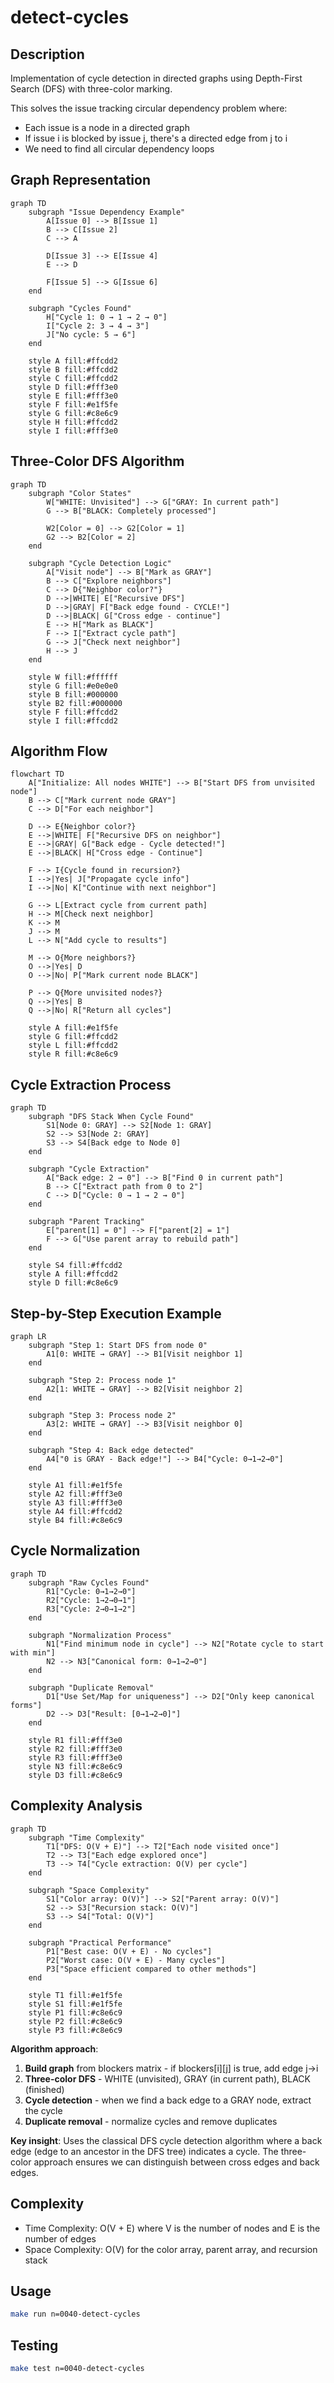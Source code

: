 # detect-cycles

## Description

Implementation of cycle detection in directed graphs using Depth-First Search (DFS) with three-color marking.

This solves the issue tracking circular dependency problem where:

- Each issue is a node in a directed graph
- If issue i is blocked by issue j, there's a directed edge from j to i
- We need to find all circular dependency loops

## Graph Representation

```mermaid
graph TD
    subgraph "Issue Dependency Example"
        A[Issue 0] --> B[Issue 1]
        B --> C[Issue 2]
        C --> A

        D[Issue 3] --> E[Issue 4]
        E --> D

        F[Issue 5] --> G[Issue 6]
    end

    subgraph "Cycles Found"
        H["Cycle 1: 0 → 1 → 2 → 0"]
        I["Cycle 2: 3 → 4 → 3"]
        J["No cycle: 5 → 6"]
    end

    style A fill:#ffcdd2
    style B fill:#ffcdd2
    style C fill:#ffcdd2
    style D fill:#fff3e0
    style E fill:#fff3e0
    style F fill:#e1f5fe
    style G fill:#c8e6c9
    style H fill:#ffcdd2
    style I fill:#fff3e0
```

## Three-Color DFS Algorithm

```mermaid
graph TD
    subgraph "Color States"
        W["WHITE: Unvisited"] --> G["GRAY: In current path"]
        G --> B["BLACK: Completely processed"]

        W2[Color = 0] --> G2[Color = 1]
        G2 --> B2[Color = 2]
    end

    subgraph "Cycle Detection Logic"
        A["Visit node"] --> B["Mark as GRAY"]
        B --> C["Explore neighbors"]
        C --> D{"Neighbor color?"}
        D -->|WHITE| E["Recursive DFS"]
        D -->|GRAY| F["Back edge found - CYCLE!"]
        D -->|BLACK| G["Cross edge - continue"]
        E --> H["Mark as BLACK"]
        F --> I["Extract cycle path"]
        G --> J["Check next neighbor"]
        H --> J
    end

    style W fill:#ffffff
    style G fill:#e0e0e0
    style B fill:#000000
    style B2 fill:#000000
    style F fill:#ffcdd2
    style I fill:#ffcdd2
```

## Algorithm Flow

```mermaid
flowchart TD
    A["Initialize: All nodes WHITE"] --> B["Start DFS from unvisited node"]
    B --> C["Mark current node GRAY"]
    C --> D["For each neighbor"]

    D --> E{Neighbor color?}
    E -->|WHITE| F["Recursive DFS on neighbor"]
    E -->|GRAY| G["Back edge - Cycle detected!"]
    E -->|BLACK| H["Cross edge - Continue"]

    F --> I{Cycle found in recursion?}
    I -->|Yes| J["Propagate cycle info"]
    I -->|No| K["Continue with next neighbor"]

    G --> L[Extract cycle from current path]
    H --> M[Check next neighbor]
    K --> M
    J --> M
    L --> N["Add cycle to results"]

    M --> O{More neighbors?}
    O -->|Yes| D
    O -->|No| P["Mark current node BLACK"]

    P --> Q{More unvisited nodes?}
    Q -->|Yes| B
    Q -->|No| R["Return all cycles"]

    style A fill:#e1f5fe
    style G fill:#ffcdd2
    style L fill:#ffcdd2
    style R fill:#c8e6c9
```

## Cycle Extraction Process

```mermaid
graph TD
    subgraph "DFS Stack When Cycle Found"
        S1[Node 0: GRAY] --> S2[Node 1: GRAY]
        S2 --> S3[Node 2: GRAY]
        S3 --> S4[Back edge to Node 0]
    end

    subgraph "Cycle Extraction"
        A["Back edge: 2 → 0"] --> B["Find 0 in current path"]
        B --> C["Extract path from 0 to 2"]
        C --> D["Cycle: 0 → 1 → 2 → 0"]
    end

    subgraph "Parent Tracking"
        E["parent[1] = 0"] --> F["parent[2] = 1"]
        F --> G["Use parent array to rebuild path"]
    end

    style S4 fill:#ffcdd2
    style A fill:#ffcdd2
    style D fill:#c8e6c9
```

## Step-by-Step Execution Example

```mermaid
graph LR
    subgraph "Step 1: Start DFS from node 0"
        A1[0: WHITE → GRAY] --> B1[Visit neighbor 1]
    end

    subgraph "Step 2: Process node 1"
        A2[1: WHITE → GRAY] --> B2[Visit neighbor 2]
    end

    subgraph "Step 3: Process node 2"
        A3[2: WHITE → GRAY] --> B3[Visit neighbor 0]
    end

    subgraph "Step 4: Back edge detected"
        A4["0 is GRAY - Back edge!"] --> B4["Cycle: 0→1→2→0"]
    end

    style A1 fill:#e1f5fe
    style A2 fill:#fff3e0
    style A3 fill:#fff3e0
    style A4 fill:#ffcdd2
    style B4 fill:#c8e6c9
```

## Cycle Normalization

```mermaid
graph TD
    subgraph "Raw Cycles Found"
        R1["Cycle: 0→1→2→0"]
        R2["Cycle: 1→2→0→1"]
        R3["Cycle: 2→0→1→2"]
    end

    subgraph "Normalization Process"
        N1["Find minimum node in cycle"] --> N2["Rotate cycle to start with min"]
        N2 --> N3["Canonical form: 0→1→2→0"]
    end

    subgraph "Duplicate Removal"
        D1["Use Set/Map for uniqueness"] --> D2["Only keep canonical forms"]
        D2 --> D3["Result: [0→1→2→0]"]
    end

    style R1 fill:#fff3e0
    style R2 fill:#fff3e0
    style R3 fill:#fff3e0
    style N3 fill:#c8e6c9
    style D3 fill:#c8e6c9
```

## Complexity Analysis

```mermaid
graph TD
    subgraph "Time Complexity"
        T1["DFS: O(V + E)"] --> T2["Each node visited once"]
        T2 --> T3["Each edge explored once"]
        T3 --> T4["Cycle extraction: O(V) per cycle"]
    end

    subgraph "Space Complexity"
        S1["Color array: O(V)"] --> S2["Parent array: O(V)"]
        S2 --> S3["Recursion stack: O(V)"]
        S3 --> S4["Total: O(V)"]
    end

    subgraph "Practical Performance"
        P1["Best case: O(V + E) - No cycles"]
        P2["Worst case: O(V + E) - Many cycles"]
        P3["Space efficient compared to other methods"]
    end

    style T1 fill:#e1f5fe
    style S1 fill:#e1f5fe
    style P1 fill:#c8e6c9
    style P2 fill:#c8e6c9
    style P3 fill:#c8e6c9
```

**Algorithm approach**:

1. **Build graph** from blockers matrix - if blockers[i][j] is true, add edge j→i
2. **Three-color DFS** - WHITE (unvisited), GRAY (in current path), BLACK (finished)
3. **Cycle detection** - when we find a back edge to a GRAY node, extract the cycle
4. **Duplicate removal** - normalize cycles and remove duplicates

**Key insight**: Uses the classical DFS cycle detection algorithm where a back edge (edge to an ancestor in the DFS tree) indicates a cycle. The three-color approach ensures we can distinguish between cross edges and back edges.

## Complexity

- Time Complexity: O(V + E) where V is the number of nodes and E is the number of edges
- Space Complexity: O(V) for the color array, parent array, and recursion stack

## Usage

```bash
make run n=0040-detect-cycles
```

## Testing

```bash
make test n=0040-detect-cycles
```
